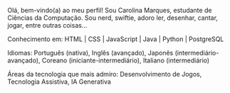 Olá, bem-vindo(a) ao meu perfil!
Sou Carolina Marques, estudante de Ciências da Computação.
Sou nerd, swiftie, adoro ler, desenhar, cantar, jogar, entre outras coisas...

Conhecimento em:
HTML | CSS | JavaScript | Java | Python | PostgreSQL

Idiomas:
Português (nativa),
Inglês (avançado),
Japonês (intermediário-avançado),
Coreano (iniciante-intermediário),
Italiano (intermediário)

Áreas da tecnologia que mais admiro:
Desenvolvimento de Jogos,
Tecnologia Assistiva,
IA Generativa
